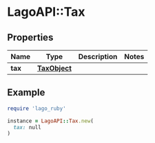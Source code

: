 # LagoAPI::Tax

## Properties

| Name | Type | Description | Notes |
| ---- | ---- | ----------- | ----- |
| **tax** | [**TaxObject**](TaxObject.md) |  |  |

## Example

```ruby
require 'lago_ruby'

instance = LagoAPI::Tax.new(
  tax: null
)
```

